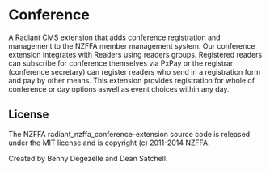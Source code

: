 # Conference

A Radiant CMS extension that adds conference registration and management to the NZFFA member management system. Our conference extension integrates with Readers using readers groups. Registered readers can subscribe for conference themselves via PxPay or the registrar (conference secretary) can register readers who send in a registration form and pay by other means. This extension provides registration for whole of conference or day options aswell as event choices within any day.
## License

The NZFFA radiant_nzffa_conference-extension source code is released under the MIT license and is copyright (c) 2011-2014 NZFFA.

Created by Benny Degezelle and Dean Satchell. 
